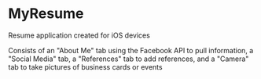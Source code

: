 # MyResume

Resume application created for iOS devices

Consists of an "About Me" tab using the Facebook API to pull information, a "Social Media" tab, a "References" tab to add references, and a "Camera" tab to take pictures of business cards or events
